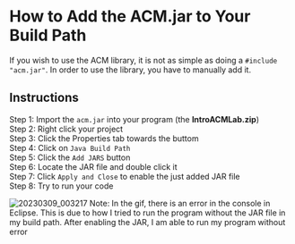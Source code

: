 # How to Add the ACM.jar to Your Build Path

If you wish to use the ACM library, it is not as simple as doing a `#include "acm.jar"`. 
In order to use the library, you have to manually add it.

## Instructions

Step 1: Import the `acm.jar` into your program (the **IntroACMLab.zip**)\
Step 2: Right click your project\
Step 3: Click the Properties tab towards the buttom\
Step 4: Click on `Java Build Path`\
Step 5: Click the `Add JARS` button\
Step 6: Locate the JAR file and double click it\
Step 7: Click `Apply and Close` to enable the just added JAR file\
Step 8: Try to run your code

![20230309_003217](https://user-images.githubusercontent.com/72991689/223967170-8119d305-4c50-4b69-856d-7e1578db9335.gif)
Note: In the gif, there is an error in the console in Eclipse. This is due to how 
I tried to run the program without the JAR file in my build path.
After enabling the JAR, I am able to run my program without error
